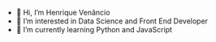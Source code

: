 - 👋 Hi, I’m Henrique Venâncio
- 👀 I’m interested in Data Science and Front End Developer
- 🌱 I’m currently learning Python and JavaScript

<!---
hvenanc/hvenanc is a ✨ special ✨ repository because its `README.md` (this file) appears on your GitHub profile.
You can click the Preview link to take a look at your changes.
--->
